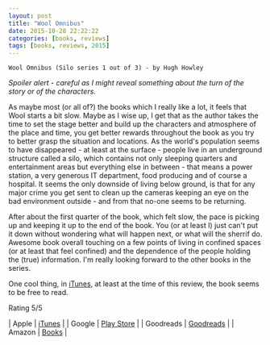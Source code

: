```yaml
---
layout: post
title: "Wool Omnibus"
date: 2015-10-28 22:22:22
categories: [books, reviews]
tags: [books, reviews, 2015]
---
```


`Wool Omnibus (Silo series 1 out of 3) - by Hugh Howley`

_Spoiler alert - careful as I might reveal something about the turn of the story or of the characters._

As maybe most (or all of?) the books which I really like a lot, it feels that Wool starts a bit slow.
Maybe as I wise up, I get that as the author takes the time to set the stage better and build up the characters and atmosphere of the place and time, you get better rewards throughout the book as you try to better grasp the situation and locations.
As the world's population seems to have disappeared - at least at the surface - people live in an underground structure called a silo, which contains not only sleeping quarters and entertainment areas but everything else in between - that means a power station, a very generous IT department, food producing and of course a hospital.
It seems the only downside of living below ground, is that for any major crime you get sent to clean up the cameras keeping an eye on the bad environment outside - and from that no-one seems to be returning.

After about the first quarter of the book, which felt slow, the pace is picking up and keeping it up to the end of the book. You (or at least I) just can't put it down without wondering what will happen next, or what will the sherrif do.
Awesome book overall touching on a few points of living in confined spaces (or at least that feel confined) and the dependence of the people holding the (true) information.
I'm really looking forward to the other books in the series.

One cool thing, in [iTunes], at least at the time of this review, the book seems to be free to read.

Rating 5/5

| Apple      | [iTunes] |
| Google     | [Play Store] |
| Goodreads  | [Goodreads] |
| Amazon     | [Books] |

[iTunes]: https://itunes.apple.com/us/book/wool/id474997771?mt=11
[Goodreads]: https://www.goodreads.com/book/show/12287209-wool
[Play Store]: https://play.google.com/store/books/details/Hugh_Howey_Wool?id=HyBEprQjQgcC&hl=en
[Books]: http://www.amazon.com/Wool-Omnibus-Edition-Silo-ebook/dp/B0071XO8RA
